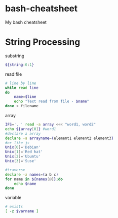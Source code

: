 bash-cheatsheet
===============

My bash cheatsheet


# String Processing

substring
```bash
${string:0:1}
```

read file
```bash
# line by line
while read line
do
    name=$line
    echo "Text read from file - $name"
done < filename
```


array
```bash
IFS=', ' read -a array <<< "word1, word2"
echo ${array[0]} #word1
#declare a array
declare -a arrayname=(element1 element2 element3)
#or like js
Unix[0]='Debian'
Unix[1]='Red hat'
Unix[2]='Ubuntu'
Unix[3]='Suse'

#traverse
declare -a names=(a b c)
for name in ${names[@]};do
    echo $name
done

```


variable
```bash
# exists
[ -z $varname ]  
```
